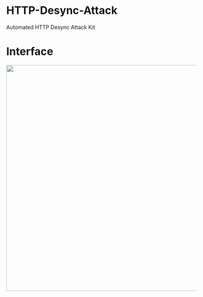 # HTTP-Desync-Attack
Automated HTTP Desync Attack Kit


# Interface
<div align="center">
    <img src="https://i.ibb.co/0KvXd9p/httpdesync.png" width="600px"</img> 
</div>
